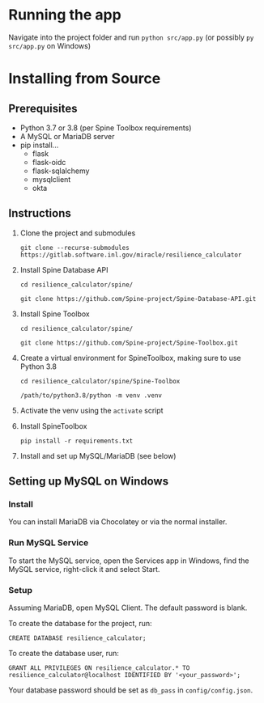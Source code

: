 # Running the app
Navigate into the project folder and run `python src/app.py` (or possibly `py src/app.py` on Windows)

# Installing from Source
## Prerequisites
* Python 3.7 or 3.8 (per Spine Toolbox requirements)
* A MySQL or MariaDB server
* pip install...
    * flask
    * flask-oidc
    * flask-sqlalchemy
    * mysqlclient
    * okta

## Instructions
1. Clone the project and submodules

    `git clone --recurse-submodules https://gitlab.software.inl.gov/miracle/resilience_calculator`

1. Install Spine Database API

    `cd resilience_calculator/spine/`

    `git clone https://github.com/Spine-project/Spine-Database-API.git`

1. Install Spine Toolbox

    `cd resilience_calculator/spine/`

    `git clone https://github.com/Spine-project/Spine-Toolbox.git`

1. Create a virtual environment for SpineToolbox, making sure to use Python 3.8

    `cd resilience_calculator/spine/Spine-Toolbox`

    `/path/to/python3.8/python -m venv .venv`

1. Activate the venv using the `activate` script

1. Install SpineToolbox

    `pip install -r requirements.txt`

1. Install and set up MySQL/MariaDB (see below)

## Setting up MySQL on Windows
### Install
You can install MariaDB via Chocolatey or via the normal installer.

### Run MySQL Service
To start the MySQL service, open the Services app in Windows, find the MySQL service, right-click it and select Start.

### Setup
Assuming MariaDB, open MySQL Client. The default password is blank.

To create the database for the project, run:

`CREATE DATABASE resilience_calculator;`

To create the database user, run:

`GRANT ALL PRIVILEGES ON resilience_calculator.* TO resilience_calculator@localhost IDENTIFIED BY '<your_password>';`

Your database password should be set as `db_pass` in `config/config.json`.